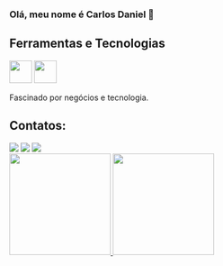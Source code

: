 ### Olá, meu nome é Carlos Daniel 👋

## Ferramentas e Tecnologias

<img loading="lazy" src="https://cdn.jsdelivr.net/gh/devicons/devicon/icons/git/git-original.svg" width="40" height="40"/> <img src="https://cdn.jsdelivr.net/gh/devicons/devicon@latest/icons/python/python-original.svg" width="40" height="40" /> <link rel="stylesheet" type='text/css' href="https://cdn.jsdelivr.net/gh/devicons/devicon@latest/devicon.min.css" />
                    


Fascinado por negócios e tecnologia.

## Contatos:

<div>
<a href="https://instagram.com/carlosdqlima" target="_blank"><img loading="lazy" src="https://img.shields.io/badge/-Instagram-%23E4405F?style=for-the-badge&logo=instagram&logoColor=white" target="_blank"></a>
<a href = "mailto:carlos.dq.lima@gmail.com"><img loading="lazy" src="https://img.shields.io/badge/Gmail-D14836?style=for-the-badge&logo=gmail&logoColor=white" target="_blank"></a>
<a href="https://www.linkedin.com/in/carlos-daniel-de-queiroz-lima" target="_blank"><img loading="lazy" src="https://img.shields.io/badge/-LinkedIn-%230077B5?style=for-the-badge&logo=linkedin&logoColor=white" target="_blank"></a>   
</div>

<div>
<a href="https://github.com/carlosdqlima">
<img loading="lazy" height="180em" src="https://github-readme-stats.vercel.app/api/top-langs/?username=carlosdqlima&layout=compact&langs_count=7&theme=dracula"/> <img loading="lazy" height="180em" src="https://github-readme-stats.vercel.app/api?username=carlosdqlima&show_icons=true&theme=dracula&include_all_commits=true&count_private=true"/>
</div>
